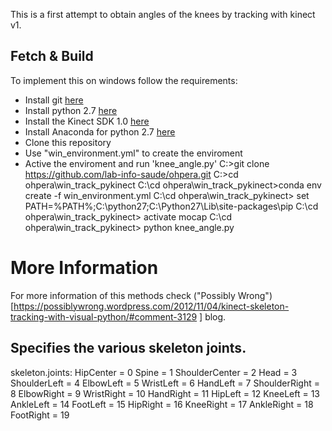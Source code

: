 This is a first attempt to obtain angles of the knees by tracking with kinect v1.

## <a name="fetch-build"></a>Fetch & Build

To implement this on windows follow the requirements:
- Install git [here](https://git-scm.com/download/win)
- Install python 2.7 [here](https://www.python.org/downloads/release/python-2713/)
- Install the Kinect SDK 1.0 [here](http://www.microsoft.com/en-us/download/details.aspx?id=28782)
- Install Anaconda for python 2.7 [here](https://www.continuum.io/downloads#windows)
- Clone this repository
- Use "win_environment.yml" to create the enviroment
- Active the enviroment and run 'knee_angle.py'
    C:\>git clone https://github.com/lab-info-saude/ohpera.git
    C:\>cd ohpera\win_track_pykinect
    C:\cd ohpera\win_track_pykinect>conda env create -f win_environment.yml
    C:\cd ohpera\win_track_pykinect> set PATH=%PATH%;C:\python27;C:\Python27\Lib\site-packages\pip
    C:\cd ohpera\win_track_pykinect> activate mocap
    C:\cd ohpera\win_track_pykinect> python knee_angle.py

# More Information
For more information of this methods check ("Possibly Wrong")[https://possiblywrong.wordpress.com/2012/11/04/kinect-skeleton-tracking-with-visual-python/#comment-3129
] blog.

## <a name="fetch-build"></a>Specifies the various skeleton joints.
skeleton.joints:
HipCenter = 0
Spine = 1
ShoulderCenter = 2
Head = 3
ShoulderLeft = 4
ElbowLeft = 5
WristLeft = 6
HandLeft = 7
ShoulderRight = 8
ElbowRight = 9
WristRight = 10
HandRight = 11
HipLeft = 12
KneeLeft = 13
AnkleLeft = 14
FootLeft = 15
HipRight = 16
KneeRight = 17
AnkleRight = 18
FootRight = 19
